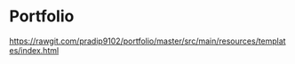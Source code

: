 # Portfolio

https://rawgit.com/pradip9102/portfolio/master/src/main/resources/templates/index.html


